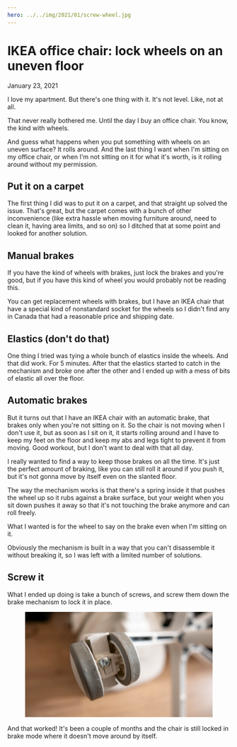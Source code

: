 ```yaml
---
hero: ../../img/2021/01/screw-wheel.jpg
---
```


IKEA office chair: lock wheels on an uneven floor
=================================================
January 23, 2021

I love my apartment. But there's one thing with it. It's not level.
Like, not at all.

That never really bothered me. Until the day I buy an office chair. You
know, the kind with wheels.

And guess what happens when you put something with wheels on an uneven
surface? It rolls around. And the last thing I want when I'm sitting on
my office chair, or when I'm not sitting on it for what it's worth, is
it rolling around without my permission.

Put it on a carpet
------------------

The first thing I did was to put it on a carpet, and that straight up
solved the issue. That's great, but the carpet comes with a bunch of
other inconvenience (like extra hassle when moving furniture around,
need to clean it, having area limits, and so on) so I ditched that at
some point and looked for another solution.

Manual brakes
-------------

If you have the kind of wheels with brakes, just lock the brakes and
you're good, but if you have this kind of wheel you would probably not
be reading this.

You can get replacement wheels with brakes, but I have an IKEA chair
that have a special kind of nonstandard socket for the wheels so I
didn't find any in Canada that had a reasonable price and shipping date.

Elastics (don't do that)
------------------------

One thing I tried was tying a whole bunch of elastics inside the wheels.
And that did work. For 5 minutes. After that the elastics started to
catch in the mechanism and broke one after the other and I ended up with
a mess of bits of elastic all over the floor.

Automatic brakes
----------------

But it turns out that I have an IKEA chair with an automatic brake, that
brakes only when you're not sitting on it. So the chair is not moving
when I don't use it, but as soon as I sit on it, it starts rolling
around and I have to keep my feet on the floor and keep my abs and legs
tight to prevent it from moving. Good workout, but I don't want to deal
with that all day.

I really wanted to find a way to keep those brakes on all the time. It's
just the perfect amount of braking, like you can still roll it around if
you push it, but it's not gonna move by itself even on the slanted
floor.

The way the mechanism works is that there's a spring inside it that
pushes the wheel up so it rubs against a brake surface, but your weight
when you sit down pushes it away so that it's not touching the brake
anymore and can roll freely.

What I wanted is for the wheel to say on the brake even when I'm sitting
on it.

Obviously the mechanism is built in a way that you can't disassemble
it without breaking it, so I was left with a limited number of
solutions.

Screw it
--------

What I ended up doing is take a bunch of screws, and screw them down
the brake mechanism to lock it in place.

<figure class="center">
  <img alt="Screw in chair wheels" src="../../img/2021/01/screw-wheel.jpg">
</figure>

And that worked! It's been a couple of months and the chair is still
locked in brake mode where it doesn't move around by itself.
